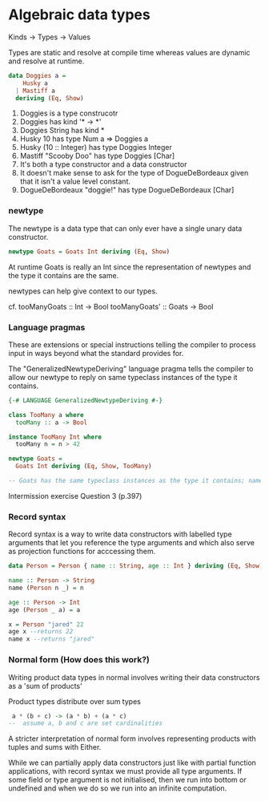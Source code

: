 # Algebraic data types

Kinds -> Types -> Values

Types are static and resolve at compile time whereas values are dynamic and resolve at runtime.

```haskell
data Doggies a = 
    Husky a
  | Mastiff a
  deriving (Eq, Show)
```

1. Doggies is a type construcotr
2. Doggies has kind '* -> *'
3. Doggies String has kind *
4. Husky 10 has type Num a => Doggies a
5. Husky (10 :: Integer) has type Doggies Integer
6. Mastiff "Scooby Doo" has type Doggies [Char]
7. It's both a type constructor and a data constructor
8. It doesn't make sense to ask for the type of DogueDeBordeaux given that it isn't a value level constant.
9. DogueDeBordeaux "doggie!" has type DogueDeBordeaux [Char]

### newtype

The newtype is a data type that can only ever have a single unary data constructor.

```haskell
newtype Goats = Goats Int deriving (Eq, Show)
```
At runtime Goats is really an Int since the representation of newtypes and the type it contains are the same. 

newtypes can help give context to our types.

cf. 
tooManyGoats :: Int -> Bool
tooManyGoats' :: Goats -> Bool


### Language pragmas

These are extensions or special instructions telling the compiler to process input in ways beyond what the standard provides for.

The "GeneralizedNewtypeDeriving" language pragma tells the compiler to allow our newtype to reply on same typeclass instances of the type it contains. 

```haskell
{-# LANGUAGE GeneralizedNewtypeDeriving #-}

class TooMany a where
  tooMany :: a -> Bool

instance TooMany Int where
  tooMany n = n > 42

newtype Goats = 
  Goats Int deriving (Eq, Show, TooMany)

-- Goats has the same typeclass instances as the type it contains; namely, the typeclass instances that Int has
```

Intermission exercise
Question 3 (p.397)

### Record syntax 

Record syntax is a way to write data constructors with labelled type arguments that let you reference the type arguments and which also serve as projection functions for acccessing them.

```haskell
data Person = Person { name :: String, age :: Int } deriving (Eq, Show)

name :: Person -> String
name (Person n _) = n

age :: Person -> Int
age (Person _ a) = a

x = Person "jared" 22
age x --returns 22
name x --returns "jared"
```

### Normal form (How does this work?)

Writing product data types in normal involves writing their data constructors as a 'sum of products'

Product types distribute over sum types

```haskell
 a * (b + c) -> (a * b) + (a * c)
--  assume a, b and c are set cardinalities
```
A stricter interpretation of normal form involves representing products with tuples and sums with Either.


While we can partially apply data constructors just like with partial function applications, with record syntax we must provide all type arguments. If some field or type argument is not initialised, then we run into bottom or undefined and when we do so we run into an infinite computation. 

